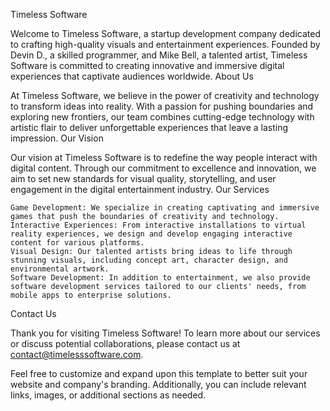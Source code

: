 Timeless Software

Welcome to Timeless Software, a startup development company dedicated to crafting high-quality visuals and entertainment experiences. Founded by Devin D., a skilled programmer, and Mike Bell, a talented artist, Timeless Software is committed to creating innovative and immersive digital experiences that captivate audiences worldwide.
About Us

At Timeless Software, we believe in the power of creativity and technology to transform ideas into reality. With a passion for pushing boundaries and exploring new frontiers, our team combines cutting-edge technology with artistic flair to deliver unforgettable experiences that leave a lasting impression.
Our Vision

Our vision at Timeless Software is to redefine the way people interact with digital content. Through our commitment to excellence and innovation, we aim to set new standards for visual quality, storytelling, and user engagement in the digital entertainment industry.
Our Services

    Game Development: We specialize in creating captivating and immersive games that push the boundaries of creativity and technology.
    Interactive Experiences: From interactive installations to virtual reality experiences, we design and develop engaging interactive content for various platforms.
    Visual Design: Our talented artists bring ideas to life through stunning visuals, including concept art, character design, and environmental artwork.
    Software Development: In addition to entertainment, we also provide software development services tailored to our clients' needs, from mobile apps to enterprise solutions.

Contact Us

Thank you for visiting Timeless Software! To learn more about our services or discuss potential collaborations, please contact us at contact@timelesssoftware.com.

Feel free to customize and expand upon this template to better suit your website and company's branding. Additionally, you can include relevant links, images, or additional sections as needed.
